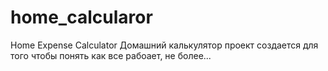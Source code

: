 # home_calcularor
Home Expense Calculator
Домашний калькулятор 
проект создается для того чтобы понять как все рабоает, не более...
